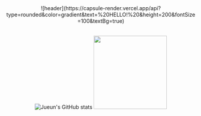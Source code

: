 <div align="center">
![header](https://capsule-render.vercel.app/api?type=rounded&color=gradient&text=%20HELLO!%20&height=200&fontSize=100&textBg=true)
<br><br>
<!--     ambient_gradient    buefy -->
<!-- https://github.com/anuraghazra/github-readme-stats/blob/master/themes/README.md -->
        
![Jueun's GitHub stats](https://github-readme-stats.vercel.app/api?username=jueunkim205&show_icons=true&theme=vue)
<img height="195"  style="margin-left:'5px'" src="https://github-readme-stats.vercel.app/api/top-langs/?username=jueunkim205&layout=compact">
</div>


<!-- 

![Top Langs](https://github-readme-stats.vercel.app/api/top-langs/?username=jueunkim205&layout=compact)
<a href="https://github.com/jueunkim205"><img align="center" src="https://github-readme-stats.vercel.app/api?username=jueunkim205&show_icons=true&include_all_commits=true&theme=nord&hide_border=true" alt="JUEUN's github stats" /></a>


[![HitCount](https://hits.dwyl.com/jueunkim205/jueunkim205.svg?style=flat-square&show=unique)](http://hits.dwyl.com/jueunkim205/jueunkim205)



이거 보고 따라하기
https://velog.io/@imysh578/github-Profile-%EA%BE%B8%EB%AF%B8%EA%B8%B0
https://yangsosolife.tistory.com/101

https://velog.io/@myway00/%EC%83%88%EB%A1%9C-%EB%B0%9B%EC%9D%80-Github-Badge
[https://velog.io/@myway00/%EC%83%88%EB%A1%9C-%EB%B0%9B%EC%9D%80-Github-Badge](https://soo-vely-dev.tistory.com/247)




**jueunkim205/jueunkim205** is a ✨ _special_ ✨ repository because its `README.md` (this file) appears on your GitHub profile.

Here are some ideas to get you started:

- 🔭 I’m currently working on ...
- 🌱 I’m currently learning ...
- 👯 I’m looking to collaborate on ...
- 🤔 I’m looking for help with ...
- 💬 Ask me about ...
- 📫 How to reach me: ...
- 😄 Pronouns: ...
- ⚡ Fun fact: ...
-->
